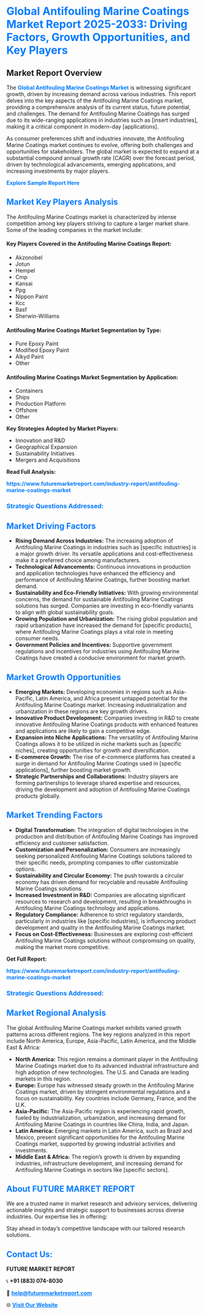 <h1 style="color: #007BFF;">Global Antifouling Marine Coatings Market Report 2025-2033: Driving Factors, Growth Opportunities, and Key Players</h1>

<section id="overview">
<h2>Market Report Overview</h2>
<p>The <a href="https://www.futuremarketreport.com/industry-report/antifouling-marine-coatings-market" style="color: #007BFF; text-decoration: none;"><strong>Global Antifouling Marine Coatings Market</strong></a> is witnessing significant growth, driven by increasing demand across various industries. This report delves into the key aspects of the Antifouling Marine Coatings market, providing a comprehensive analysis of its current status, future potential, and challenges. The demand for Antifouling Marine Coatings has surged due to its wide-ranging applications in industries such as [insert industries], making it a critical component in modern-day [applications].</p>
<p>As consumer preferences shift and industries innovate, the Antifouling Marine Coatings market continues to evolve, offering both challenges and opportunities for stakeholders. The global market is expected to expand at a substantial compound annual growth rate (CAGR) over the forecast period, driven by technological advancements, emerging applications, and increasing investments by major players.</p>
</section>

<section id="overview">
<p><a href="https://www.futuremarketreport.com/request-sample/reportId=30671" style="color: #007BFF; text-decoration: none;"><strong>Explore Sample Report Here</strong></a></p>
</section>

<section id="key-players">
<h2 style="color: #007BFF;">Market Key Players Analysis</h2>
<p>The Antifouling Marine Coatings market is characterized by intense competition among key players striving to capture a larger market share. Some of the leading companies in the market include:</p>
<h4>Key Players Covered in the Antifouling Marine Coatings Report:</h4>
<ul><li>Akzonobel</li><li>Jotun</li><li>Hempel</li><li>Cmp</li><li>Kansai</li><li>Ppg</li><li>Nippon Paint</li><li>Kcc</li><li>Basf</li><li>Sherwin-Williams</li></ul>
<h4>Antifouling Marine Coatings Market Segmentation by Type:</h4>
<ul><li>Pure Epoxy Paint</li><li>Modified Epoxy Paint</li><li>Alkyd Paint</li><li>Other</li></ul>

<h4>Antifouling Marine Coatings Market Segmentation by Application:</h4>
<ul><li>Containers</li><li>Ships</li><li>Production Platform</li><li>Offshore</li><li>Other</li></ul>
<p><strong>Key Strategies Adopted by Market Players:</strong></p>
<ul>
<li>Innovation and R&D</li>
<li>Geographical Expansion</li>
<li>Sustainability Initiatives</li>
<li>Mergers and Acquisitions</li>
</ul>
</section>

<section>
<p><strong>Read Full Analysis: </strong></p><a href="https://www.futuremarketreport.com/industry-report/antifouling-marine-coatings-market" style="color: #007BFF; text-decoration: none;"><strong>https://www.futuremarketreport.com/industry-report/antifouling-marine-coatings-market</strong></a>
<h3 style="color: #007BFF;">Strategic Questions Addressed:</h3>
</section>

<section id="driving-factors">
<h2 style="color: #007BFF;">Market Driving Factors</h2>
<ul>
<li><strong>Rising Demand Across Industries:</strong> The increasing adoption of Antifouling Marine Coatings in industries such as [specific industries] is a major growth driver. Its versatile applications and cost-effectiveness make it a preferred choice among manufacturers.</li>
<li><strong>Technological Advancements:</strong> Continuous innovations in production and application technologies have enhanced the efficiency and performance of Antifouling Marine Coatings, further boosting market demand.</li>
<li><strong>Sustainability and Eco-Friendly Initiatives:</strong> With growing environmental concerns, the demand for sustainable Antifouling Marine Coatings solutions has surged. Companies are investing in eco-friendly variants to align with global sustainability goals.</li>
<li><strong>Growing Population and Urbanization:</strong> The rising global population and rapid urbanization have increased the demand for [specific products], where Antifouling Marine Coatings plays a vital role in meeting consumer needs.</li>
<li><strong>Government Policies and Incentives:</strong> Supportive government regulations and incentives for industries using Antifouling Marine Coatings have created a conducive environment for market growth.</li>
</ul>
</section>

<section id="growth-opportunities">
<h2 style="color: #007BFF;">Market Growth Opportunities</h2>
<ul>
<li><strong>Emerging Markets:</strong> Developing economies in regions such as Asia-Pacific, Latin America, and Africa present untapped potential for the Antifouling Marine Coatings market. Increasing industrialization and urbanization in these regions are key growth drivers.</li>
<li><strong>Innovative Product Development:</strong> Companies investing in R&D to create innovative Antifouling Marine Coatings products with enhanced features and applications are likely to gain a competitive edge.</li>
<li><strong>Expansion into Niche Applications:</strong> The versatility of Antifouling Marine Coatings allows it to be utilized in niche markets such as [specific niches], creating opportunities for growth and diversification.</li>
<li><strong>E-commerce Growth:</strong> The rise of e-commerce platforms has created a surge in demand for Antifouling Marine Coatings used in [specific applications], further boosting market growth.</li>
<li><strong>Strategic Partnerships and Collaborations:</strong> Industry players are forming partnerships to leverage shared expertise and resources, driving the development and adoption of Antifouling Marine Coatings products globally.</li>
</ul>
</section>

<section id="trending-factors">
<h2 style="color: #007BFF;">Market Trending Factors</h2>
<ul>
<li><strong>Digital Transformation:</strong> The integration of digital technologies in the production and distribution of Antifouling Marine Coatings has improved efficiency and customer satisfaction.</li>
<li><strong>Customization and Personalization:</strong> Consumers are increasingly seeking personalized Antifouling Marine Coatings solutions tailored to their specific needs, prompting companies to offer customizable options.</li>
<li><strong>Sustainability and Circular Economy:</strong> The push towards a circular economy has driven demand for recyclable and reusable Antifouling Marine Coatings solutions.</li>
<li><strong>Increased Investment in R&D:</strong> Companies are allocating significant resources to research and development, resulting in breakthroughs in Antifouling Marine Coatings technology and applications.</li>
<li><strong>Regulatory Compliance:</strong> Adherence to strict regulatory standards, particularly in industries like [specific industries], is influencing product development and quality in the Antifouling Marine Coatings market.</li>
<li><strong>Focus on Cost-Effectiveness:</strong> Businesses are exploring cost-efficient Antifouling Marine Coatings solutions without compromising on quality, making the market more competitive.</li>
</ul>
</section>

<section>
<p><strong>Get Full Report: </strong></p><a href="https://www.futuremarketreport.com/industry-report/antifouling-marine-coatings-market" style="color: #007BFF; text-decoration: none;"><strong>https://www.futuremarketreport.com/industry-report/antifouling-marine-coatings-market</strong></a>
<h3 style="color: #007BFF;">Strategic Questions Addressed:</h3>
</section>


<section id="regional-analysis">
<h2 style="color: #007BFF;">Market Regional Analysis</h2>
<p>The global Antifouling Marine Coatings market exhibits varied growth patterns across different regions. The key regions analyzed in this report include North America, Europe, Asia-Pacific, Latin America, and the Middle East & Africa:</p>
<ul>
<li><strong>North America:</strong> This region remains a dominant player in the Antifouling Marine Coatings market due to its advanced industrial infrastructure and high adoption of new technologies. The U.S. and Canada are leading markets in this region.</li>
<li><strong>Europe:</strong> Europe has witnessed steady growth in the Antifouling Marine Coatings market, driven by stringent environmental regulations and a focus on sustainability. Key countries include Germany, France, and the U.K.</li>
<li><strong>Asia-Pacific:</strong> The Asia-Pacific region is experiencing rapid growth, fueled by industrialization, urbanization, and increasing demand for Antifouling Marine Coatings in countries like China, India, and Japan.</li>
<li><strong>Latin America:</strong> Emerging markets in Latin America, such as Brazil and Mexico, present significant opportunities for the Antifouling Marine Coatings market, supported by growing industrial activities and investments.</li>
<li><strong>Middle East & Africa:</strong> The region’s growth is driven by expanding industries, infrastructure development, and increasing demand for Antifouling Marine Coatings in sectors like [specific sectors].</li>
</ul>
</section>

<footer>
<h2 style="color: #007BFF;">About FUTURE MARKET REPORT</h2>
<p>We are a trusted name in market research and advisory services, delivering actionable insights and strategic support to businesses across diverse industries. Our expertise lies in offering:</p>

<p>Stay ahead in today’s competitive landscape with our tailored research solutions.</p>

<h2 style="color: #007BFF;">Contact Us:</h2>
<p><strong>FUTURE MARKET REPORT</strong></p>
<p>📞 <strong>+91 (883) 074-8030</strong></p>
<p>📧 <strong><a href="mailto:help@futuremarketreport.com" style="color: #007BFF;">help@futuremarketreport.com</a></strong></p>
<p>🌐 <strong><a href="https://www.futuremarketreport.com/" style="color: #007BFF;">Visit Our Website</a></strong></p>
</footer>